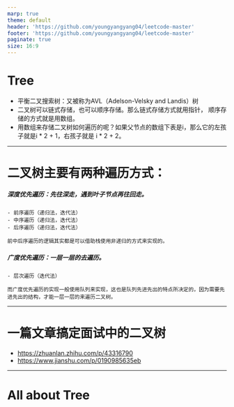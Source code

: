 ```yaml
---
marp: true
theme: default
header: 'https://github.com/youngyangyang04/leetcode-master'
footer: 'https://github.com/youngyangyang04/leetcode-master'
paginate: true
size: 16:9
---
```


# Tree
- 平衡二叉搜索树：又被称为AVL（Adelson-Velsky and Landis）树
- 二叉树可以链式存储，也可以顺序存储。那么链式存储方式就用指针， 顺序存储的方式就是用数组。
- 用数组来存储二叉树如何遍历的呢？如果父节点的数组下表是i，那么它的左孩子就是i * 2 + 1，右孩子就是 i * 2 + 2。

---

# 二叉树主要有两种遍历方式：
##### 深度优先遍历：先往深走，遇到叶子节点再往回走。
    - 前序遍历（递归法，迭代法）
    - 中序遍历（递归法，迭代法）
    - 后序遍历（递归法，迭代法）

    前中后序遍历的逻辑其实都是可以借助栈使用非递归的方式来实现的。


##### 广度优先遍历：一层一层的去遍历。
    - 层次遍历（迭代法）

    而广度优先遍历的实现一般使用队列来实现，这也是队列先进先出的特点所决定的，因为需要先进先出的结构，才能一层一层的来遍历二叉树。

---

# 一篇文章搞定面试中的二叉树
- https://zhuanlan.zhihu.com/p/43316790
- https://www.jianshu.com/p/0190985635eb

---

# All about Tree